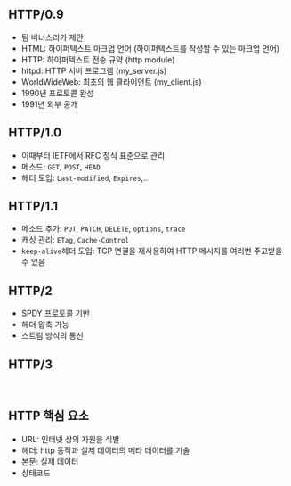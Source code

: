 ## HTTP/0.9

- 팀 버너스리가 제안
- HTML: 하이퍼텍스트 마크업 언어 (하이퍼텍스트를 작성할 수 있는 마크업 언어)
- HTTP: 하이퍼텍스트 전송 규약 (http module)
- httpd: HTTP 서버 프로그램 (my_server.js)
- WorldWideWeb: 최초의 웹 클라이언트 (my_client.js)
- 1990년 프로토콜 완성
- 1991년 외부 공개
  <br/>

## HTTP/1.0

- 이때부터 IETF에서 RFC 정식 표준으로 관리
- 메소드: `GET`, `POST`, `HEAD`
- 헤더 도입: `Last-modified`, `Expires`,..
  <br/>

## HTTP/1.1

- 메소드 추가: `PUT`, `PATCH`, `DELETE`, `options`, `trace`
- 캐싱 관리: `ETag`, `Cache-Control`
- `keep-alive`헤더 도입: TCP 연결을 재사용하여 HTTP 메시지를 여러번 주고받을 수 있음
  <br/>

## HTTP/2

- SPDY 프로토콜 기반
- 헤더 압축 가능
- 스트림 방식의 통신
  <br/>

## HTTP/3

<BR/>

## HTTP 핵심 요소

- URL: 인터넷 상의 자원을 식별
- 헤더: http 동작과 실제 데이터의 메타 데이터를 기술
- 본문: 실제 데이터
- 상태코드
